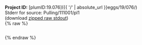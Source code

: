 **Project ID:** [plumID:19.076]({{ '/' | absolute_url }}eggs/19/076/)  
Stderr for source:  Pulling/111001/pl1   
(download [zipped raw stdout](pl1.plumed.stdout.txt.zip))  
{% raw %}
<pre>
</pre>
{% endraw %}
